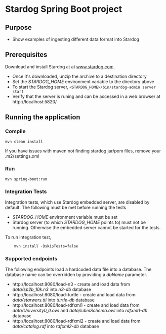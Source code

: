 # Stardog Spring Boot project

## Purpose

* Show examples of ingesting different data format into Stardog


## Prerequisites

Download and install Stardog at  at www.stardog.com.
* Once it's downloaded, unzip the archive to a destination directory
* Set the *STARDOG_HOME* environment variable to the directory above
* To start the Stardog server, `<STARDOG_HOME>/bin/stardog-admin server start`
* Verify that the server is runing and can be accessed in a web browser at  http://localhost:5820/


## Running the application

### Compile
```
mvn clean install
```
If you have issues with maven not finding stardog jar/pom files, remove your .m2/settings.xml

### Run
```
mvn spring-boot:run
```

### Integration Tests
Integration tests, which use Stardog embedded server, are disabled by default.  The following must be met before running the tests
* _STARDOG_HOME_ environment variable must be set
* Stardog server (to which _STARDOG_HOME_ points to) must not be running. Otherwise the embedded server cannot be started for the tests.

To run integration test,
```
    mvn install -DskipTests=false
```


### Supported endpoints
The following endpoints load a hardcoded data file into a database. The database name can be overridden by providing a _dbName_ parameter.
* http://localhost:8080/load-n3 - create and load data from _data/sp2b_10k.n3_ into _n3-db_ database
* http://localhost:8080/load-turtle - create and load data from _data/starwars.ttl_ into _turtle-db_ database
* http://localhost:8080/load-rdfxml1 - create and load data from _data/University0_0.owl_ and _data/lubmSchema.owl_ into _rdfxml1-db_ database
* http://localhost:8080/load-rdfxml2 - create and load data from _data/catalog.rdf_ into _rdfxml2-db_ database

